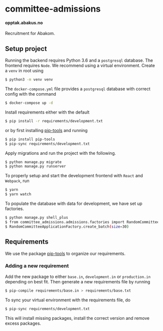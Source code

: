 # committee-admissions
#### opptak.abakus.no
Recruitment for Abakom.

## Setup project
Running the backend requires Python 3.6 and a `postgresql` database. The frontend requires `Node`. We recommend using
a virtual environment. Create a `venv` in root using
```sh
$ python3 -m venv venv
```

The `docker-compose.yml` file provides a `postgresql` database with correct config with the command
```sh
$ docker-compose up -d
```

Install requirements either with the default
```sh
$ pip install -r requirements/development.txt
```
or by first installing [pip-tools](https://github.com/jazzband/pip-tools) and running

```sh
$ pip install pip-tools
$ pip-sync requirements/development.txt
```

Apply migrations and run the project with the following.
```sh
$ python manage.py migrate
$ python manage.py runserver
```

To properly setup and start the development frontend with `React` and `Webpack`, run 
```sh
$ yarn
$ yarn watch
```

To populate the database with data for development, we have set up factories.
```sh
$ python manage.py shell_plus
$ from committee_admissions.admissions.factories import RandomCommitteeApplicationFactory
$ RandomCommitteeApplicationFactory.create_batch(size=30)
```

## Requirements
We use the package [pip-tools](https://github.com/jazzband/pip-tools) to organize our requirements.
### Adding a new requirement
Add the new package to either `base.in`, `development.in` or 
`production.in` depending on best fit. Then generate a new requirements
file by running
```sh
$ pip-compile requirements/base.in > requirements/base.txt
``` 
To sync your virtual environment with the requirements file, do
```sh
$ pip-sync requirements/development.txt
```
This will install missing packages, install the correct version and 
remove excess packages.
